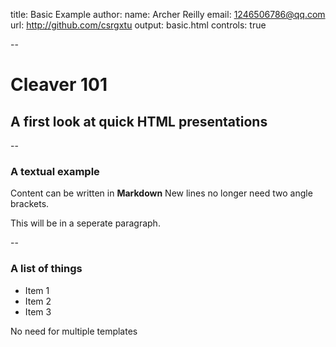 title: Basic Example
author:
  name: Archer Reilly
  email: 1246506786@qq.com
  url: http://github.com/csrgxtu
output: basic.html
controls: true

--
# Cleaver 101
## A first look at quick HTML presentations

--
### A textual example
Content can be written in **Markdown** New lines no longer need two angle brackets.

This will be in a seperate paragraph.

--
### A list of things
* Item 1
* Item 2
* Item 3

No need for multiple templates
